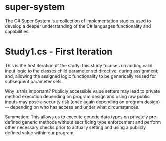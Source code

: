 # super-system
The C# Super System is a collection of implementation studies used to develop a deeper understanding of the C# languages functionality and capabilities.


# Study1.cs - First Iteration
This is the first iteration of the study: this study focuses on adding valid input logic to the classes child parameter set directive, during assignment; and, allowing the assigned logic functionality to be generically reused for subsequent parameter sets.

Why is this important? Publicly accessible value setters may lead to private method execution depending on program design and using raw public inputs may pose a security risk (once again depending on program design) -- depending on who has access and under what circumstances.

Summation: This allows us to execute generic data types on privately pre-defined generic methods without sacrificing type enforcement and perform other necessary checks prior to actually setting and using a publicly defined value within our program.
